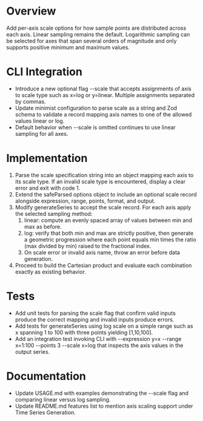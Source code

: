 # Overview
Add per-axis scale options for how sample points are distributed across each axis. Linear sampling remains the default. Logarithmic sampling can be selected for axes that span several orders of magnitude and only supports positive minimum and maximum values.

# CLI Integration
- Introduce a new optional flag --scale that accepts assignments of axis to scale type such as x=log or y=linear. Multiple assignments separated by commas.
- Update minimist configuration to parse scale as a string and Zod schema to validate a record mapping axis names to one of the allowed values linear or log.
- Default behavior when --scale is omitted continues to use linear sampling for all axes.

# Implementation
1. Parse the scale specification string into an object mapping each axis to its scale type. If an invalid scale type is encountered, display a clear error and exit with code 1.
2. Extend the safeParsed options object to include an optional scale record alongside expression, range, points, format, and output.
3. Modify generateSeries to accept the scale record. For each axis apply the selected sampling method:
   1. linear: compute an evenly spaced array of values between min and max as before.
   2. log: verify that both min and max are strictly positive, then generate a geometric progression where each point equals min times the ratio (max divided by min) raised to the fractional index.
   3. On scale error or invalid axis name, throw an error before data generation.
4. Proceed to build the Cartesian product and evaluate each combination exactly as existing behavior.

# Tests
- Add unit tests for parsing the scale flag that confirm valid inputs produce the correct mapping and invalid inputs produce errors.
- Add tests for generateSeries using log scale on a simple range such as x spanning 1 to 100 with three points yielding [1,10,100].
- Add an integration test invoking CLI with --expression y=x --range x=1:100 --points 3 --scale x=log that inspects the axis values in the output series.

# Documentation
- Update USAGE.md with examples demonstrating the --scale flag and comparing linear versus log sampling.
- Update README.md features list to mention axis scaling support under Time Series Generation.
